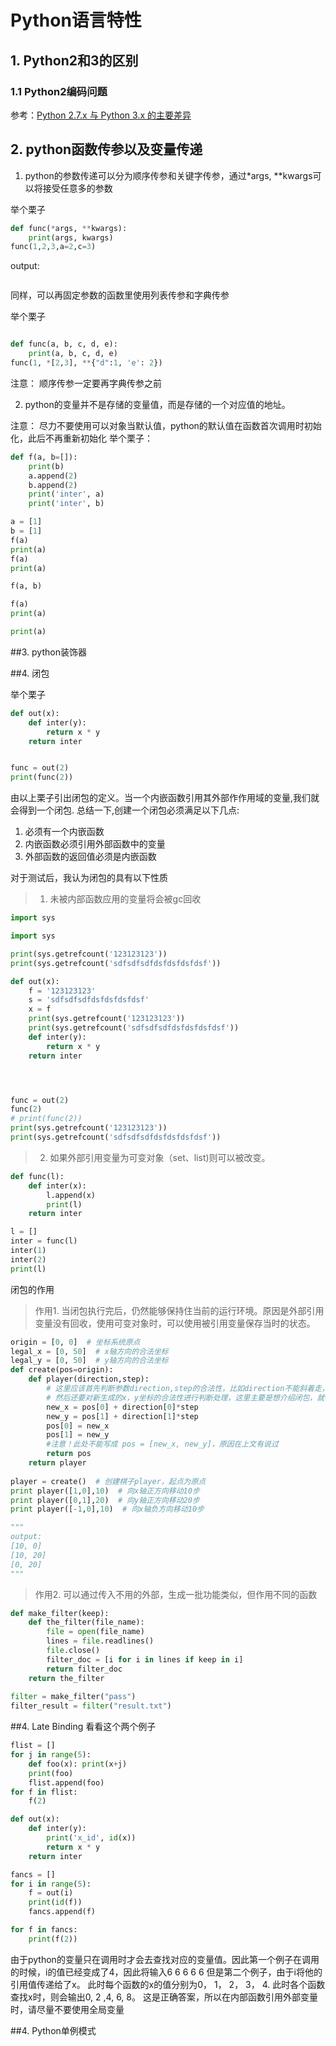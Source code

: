 # Python语言特性

## 1. Python2和3的区别
### 1.1 Python2编码问题

参考：[Python 2.7.x 与 Python 3.x 的主要差异](http://chenqx.github.io/2014/11/10/Key-differences-between-Python-2-7-x-and-Python-3-x/)

## 2. python函数传参以及变量传递

1. python的参数传递可以分为顺序传参和关键字传参，通过*args, **kwargs可以将接受任意多的参数

举个栗子

```python
def func(*args, **kwargs):
    print(args, kwargs)
func(1,2,3,a=2,c=3)
```
output: 
```python

```

同样，可以再固定参数的函数里使用列表传参和字典传参

举个栗子

```python

def func(a, b, c, d, e):
    print(a, b, c, d, e)
func(1, *[2,3], **{"d":1, 'e': 2})
```

注意： 顺序传参一定要再字典传参之前

2. python的变量并不是存储的变量值，而是存储的一个对应值的地址。


注意： 尽力不要使用可以对象当默认值，python的默认值在函数首次调用时初始化，此后不再重新初始化
举个栗子：
```python
def f(a, b=[]):
    print(b)
    a.append(2)
    b.append(2)
    print('inter', a)
    print('inter', b)

a = [1]
b = [1]
f(a)
print(a)
f(a)
print(a)

f(a, b)

f(a)
print(a)

print(a)
```

##3. python装饰器


##4. 闭包

举个栗子
```python
def out(x):
    def inter(y):
        return x * y
    return inter


func = out(2)
print(func(2))
```

由以上栗子引出闭包的定义。当一个内嵌函数引用其外部作作用域的变量,我们就会得到一个闭包. 总结一下,创建一个闭包必须满足以下几点:

1. 必须有一个内嵌函数
2. 内嵌函数必须引用外部函数中的变量
3. 外部函数的返回值必须是内嵌函数

对于测试后，我认为闭包的具有以下性质
>1. 未被内部函数应用的变量将会被gc回收
```python
import sys

import sys

print(sys.getrefcount('123123123'))
print(sys.getrefcount('sdfsdfsdfdsfdsfdsfdsf'))

def out(x):
    f = '123123123'
    s = 'sdfsdfsdfdsfdsfdsfdsf'
    x = f
    print(sys.getrefcount('123123123'))
    print(sys.getrefcount('sdfsdfsdfdsfdsfdsfdsf'))
    def inter(y):
        return x * y
    return inter




func = out(2)
func(2)
# print(func(2))
print(sys.getrefcount('123123123'))
print(sys.getrefcount('sdfsdfsdfdsfdsfdsfdsf'))
``` 

>2. 如果外部引用变量为可变对象（set、list)则可以被改变。
```python
def func(l):
    def inter(x):
        l.append(x)
        print(l)
    return inter

l = []
inter = func(l)
inter(1)
inter(2)
print(l)
```


闭包的作用
>作用1. 当闭包执行完后，仍然能够保持住当前的运行环境。原因是外部引用变量没有回收，使用可变对象时，可以使用被引用变量保存当时的状态。
```python
origin = [0, 0]  # 坐标系统原点  
legal_x = [0, 50]  # x轴方向的合法坐标  
legal_y = [0, 50]  # y轴方向的合法坐标  
def create(pos=origin):  
    def player(direction,step):  
        # 这里应该首先判断参数direction,step的合法性，比如direction不能斜着走，step不能为负等  
        # 然后还要对新生成的x，y坐标的合法性进行判断处理，这里主要是想介绍闭包，就不详细写了。  
        new_x = pos[0] + direction[0]*step  
        new_y = pos[1] + direction[1]*step  
        pos[0] = new_x  
        pos[1] = new_y  
        #注意！此处不能写成 pos = [new_x, new_y]，原因在上文有说过  
        return pos  
    return player  
 
player = create()  # 创建棋子player，起点为原点  
print player([1,0],10)  # 向x轴正方向移动10步  
print player([0,1],20)  # 向y轴正方向移动20步  
print player([-1,0],10)  # 向x轴负方向移动10步 

"""
output:
[10, 0]  
[10, 20]  
[0, 20]  
"""
```
>作用2. 可以通过传入不用的外部，生成一批功能类似，但作用不同的函数
```python
def make_filter(keep):  
    def the_filter(file_name):  
        file = open(file_name)  
        lines = file.readlines()  
        file.close()  
        filter_doc = [i for i in lines if keep in i]  
        return filter_doc  
    return the_filter  
    
filter = make_filter("pass")  
filter_result = filter("result.txt")
```
##4. Late Binding
看看这个两个例子
```python
flist = []
for j in range(5):
    def foo(x): print(x+j)
    print(foo)
    flist.append(foo)
for f in flist:
    f(2)
```

```python
def out(x):
    def inter(y):
        print('x_id', id(x))
        return x * y
    return inter

fancs = []
for i in range(5):
    f = out(i)
    print(id(f))
    fancs.append(f)

for f in fancs:
    print(f(2))
```
由于python的变量只在调用时才会去查找对应的变量值。因此第一个例子在调用的时候，i的值已经变成了4，因此将输入6 6 6 6 6
但是第二个例子，由于i将他的引用值传递给了x。 此时每个函数的x的值分别为0， 1， 2， 3， 4.
此时各个函数查找x时，则会输出0, 2 ,4, 6, 8。
这是正确答案，所以在内部函数引用外部变量时，请尽量不要使用全局变量


##4. Python单例模式
